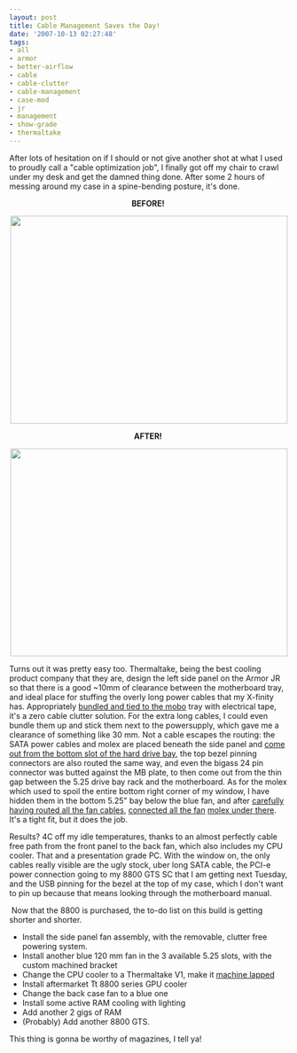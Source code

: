 ```yaml
---
layout: post
title: Cable Management Saves the Day!
date: '2007-10-13 02:27:48'
tags:
- all
- armor
- better-airflow
- cable
- cable-clutter
- cable-management
- case-mod
- jr
- management
- show-grade
- thermaltake
---
```


After lots of hesitation on if I should or not give another shot at what I used to proudly call a "cable optimization job", I finally got off my chair to crawl under my desk and get the damned thing done. After some 2 hours of  messing around my case in a spine-bending posture, it's done.
<p align="center"><strong>BEFORE! </strong></p>
<p align="center"><img src="http://farm2.static.flickr.com/1138/1331695203_5ced62345f.jpg?v=0" align="middle" height="375" width="500" /></p>
<p align="center"><strong>AFTER! </strong></p>
<p align="center"><img src="http://farm3.static.flickr.com/2215/1527534334_8d572df278.jpg?v=0" align="middle" height="375" width="500" /></p>
<p align="left">Turns out it was pretty easy too. Thermaltake, being the best cooling product company that they are, design the left side panel on the Armor JR so that there is a good ~10mm of clearance between the motherboard tray, and ideal place for stuffing the overly long power cables that my X-finity has. Appropriately <a href="http://www.flickr.com/photos/maximerousseau/1527553210/in/set-72157601886537933/?rotated=1&amp;cb=1192239752234">bundled and tied to the mobo</a> tray with electrical tape, it's a zero cable clutter solution. For the extra long cables, I could even bundle them up and stick them next to the powersupply, which gave me a clearance of something like 30 mm. Not a cable escapes the routing: the SATA power cables and molex are placed beneath the side panel and <a href="http://www.flickr.com/photos/maximerousseau/1527562926/in/set-72157601886537933/">come out from the bottom slot of the hard drive bay</a>, the top bezel pinning connectors are also routed the same way, and even the bigass 24 pin connector was butted against the MB plate, to then come out from the thin gap between the 5.25 drive bay rack and the motherboard. As for the molex which used to spoil the entire bottom right corner of my window, I have hidden them in the bottom 5.25" bay below the blue fan, and after <a href="http://www.flickr.com/photos/maximerousseau/1527539810/in/set-72157601886537933/">carefully having routed all the fan cables</a>, <a href="http://www.flickr.com/photos/maximerousseau/1526681437/in/set-72157601886537933/">connected all the fan</a> <a href="http://www.flickr.com/photos/maximerousseau/1526677811/in/set-72157601886537933/">molex under there</a>. It's a tight fit, but it does the job.</p>
<p align="left">Results? 4C off my idle temperatures, thanks to an almost perfectly cable free path from the front panel to the back fan, which also includes my CPU cooler. That and a presentation grade PC. With the window on, the only cables really visible are the ugly stock, uber long SATA cable, the PCI-e power connection going to my 8800 GTS SC that I am getting next Tuesday, and the USB pinning for the bezel at the top of my case, which I don't want to pin up because that means looking through the motherboard manual.</p>
<p align="left"> Now that the 8800 is purchased, the to-do list on this build is getting shorter and shorter.</p>

<ul>
	<li>Install the side panel fan assembly, with the removable, clutter free powering system.</li>
	<li>Install another blue 120 mm fan in the 3 available 5.25 slots, with the custom machined bracket</li>
	<li>Change the CPU cooler to a Thermaltake V1, make it <a href="http://www.overclock.net/water-cooling/245896-how-you-lap-lol.html">machine lapped</a></li>
	<li>Install aftermarket Tt 8800 series GPU cooler</li>
	<li>Change the back case fan to a blue one</li>
	<li>Install some active RAM cooling with lighting</li>
	<li>Add another 2 gigs of RAM</li>
	<li>(Probably) Add another 8800 GTS.</li>
</ul>
This thing is gonna be worthy of magazines, I tell ya!